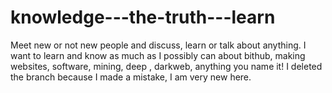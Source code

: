 # knowledge---the-truth---learn
Meet new or not new people and discuss, learn or talk about anything. I want to learn and know as much as I possibly can about bithub, making websites, software, mining, deep , darkweb, anything you name it! 
I deleted the branch because I made a mistake, I am very new here.
